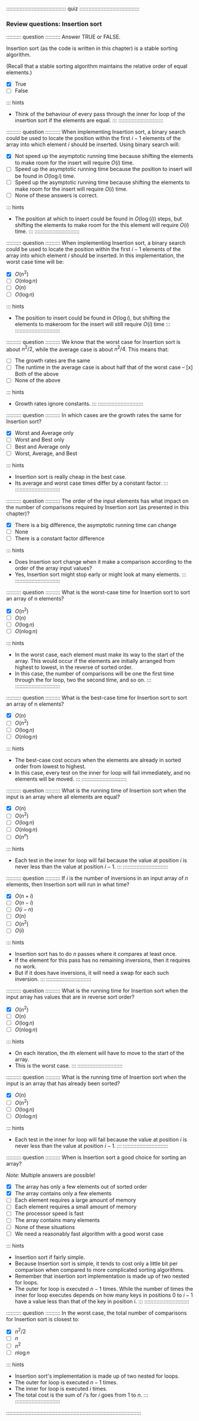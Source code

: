 
:::::::::::::::::::::::::::::::::::::::: quiz ::::::::::::::::::::::::::::::::::::::::
### Review questions: Insertion sort


:::::::::: question ::::::::::
Answer TRUE or FALSE.

Insertion sort (as the code is written in this chapter) is a stable sorting algorithm.

(Recall that a stable sorting algorithm maintains the relative order of equal elements.)

- [x] True
- [ ] False

::: hints
- Think of the behaviour of every pass through the inner for loop of the insertion sort if the elements are equal.
:::
::::::::::::::::::::::::::::::



:::::::::: question ::::::::::
When implementing Insertion sort, a binary search could be used to locate the position within
the first $i-1$ elements of the array into which element $i$ should be inserted. Using binary search will:

- [x] Not speed up the asymptotic running time because shifting the elements to make room for the insert will require $O(i)$ time.
- [ ] Speed up the asymptotic running time because the position to insert will be found in $O(\log i)$ time.
- [ ] Speed up the asymptotic running time because shifting the elements to make room for the insert will require $O(i)$ time.
- [ ] None of these answers is correct.

::: hints
- The position at which to insert could be found in $O(\log(i))$ steps, but shifting the elements to make room for the this element will require $O(i)$ time.
:::
::::::::::::::::::::::::::::::



:::::::::: question ::::::::::
When implementing Insertion sort, a binary
search could be used to locate the position within the first $i-1$
elements of the array into which element $i$ should be
inserted. In this implementation, the worst case time will be:

- [x] $O(n^2)$
- [ ] $O(n \log n)$
- [ ] $O(n)$
- [ ] $O(\log n)$

::: hints
- The position to insert could be found in $O (\log i)$,
but shifting the elements to makeroom for the insert will still require $O(i)$ time
:::
::::::::::::::::::::::::::::::



:::::::::: question ::::::::::
We know that the worst case for Insertion sort is about $n^2/2$, while the average case is
about $n^2/4$. This means that:

- [ ] The growth rates are the same
- [ ] The runtime in the average case is about half that of the worst case
– [x] Both of the above
- [ ] None of the above

::: hints
- Growth rates ignore constants.
:::
::::::::::::::::::::::::::::::



:::::::::: question ::::::::::
In which cases are the growth rates the same for Insertion sort?

- [x] Worst and Average only
- [ ] Worst and Best only
- [ ] Best and Average only
- [ ] Worst, Average, and Best

::: hints
- Insertion sort is really cheap in the best case.
- Its average and worst case times differ by a constant factor.
:::
::::::::::::::::::::::::::::::



:::::::::: question ::::::::::
The order of the input elements has what impact on the number of comparisons
required by Insertion sort (as presented in this chapter)?

- [x] There is a big difference, the asymptotic running time can change
- [ ] None
- [ ] There is a constant factor difference

::: hints
- Does Insertion sort change when it make a comparison according to the order of the array input values?
- Yes, Insertion sort might stop early or might look at many elements.
:::
::::::::::::::::::::::::::::::



:::::::::: question ::::::::::
What is the worst-case time for Insertion sort to sort an array of n elements?

- [x] $O(n^2)$
- [ ] $O(n)$
- [ ] $O(\log n)$
- [ ] $O(n \log n)$

::: hints
- In the worst case, each element must make its way to the
start of the array. This would occur if the elements are
initially arranged from highest to lowest, in the reverse
of sorted order.
- In this case, the number of comparisons will be one the
first time through the for loop, two the second time, and
so on.
:::
::::::::::::::::::::::::::::::



:::::::::: question ::::::::::
What is the best-case time for Insertion sort to sort an array of n elements?

- [x] $O(n)$
- [ ] $O(n^2)$
- [ ] $O(\log n)$
- [ ] $O(n \log n)$

::: hints
- The best-case cost occurs when the elements are already in sorted order from lowest to highest.
- In this case, every test on the inner for loop will fail immediately, and no elements will be moved.
:::
::::::::::::::::::::::::::::::



:::::::::: question ::::::::::
What is the running time of Insertion sort when the input is an array where all elements are equal?

- [x] $O(n)$
- [ ] $O(n^2)$
- [ ] $O(\log n)$
- [ ] $O(n \log n)$
- [ ] $O(n ^ n)$

::: hints
- Each test in the inner for loop will fail because the
value at position $i$ is never less than the
value at position $i-1$.
:::
::::::::::::::::::::::::::::::



:::::::::: question ::::::::::
If $i$ is the number of
inversions in an input array of $n$ elements,
then Insertion sort will run in what time?

- [x] $O(n+i)$
- [ ] $O(n - i)$
- [ ] $O(i - n)$
- [ ] $O(n)$
- [ ] $O(n^2)$
- [ ] $O(i)$

::: hints
- Insertion sort has to do $n$ passes where it compares at least once.
- If the element for this pass has no remaining inversions, then it requires no work.
- But if it does have inversions, it will need a swap for each such inversion.
:::
::::::::::::::::::::::::::::::



:::::::::: question ::::::::::
What is the running time for Insertion sort when the input array has values that are in reverse sort order?

- [x] $O(n^2)$
- [ ] $O(n)$
- [ ] $O(\log n)$
- [ ] $O(n \log n)$

::: hints
- On each iteration, the $i$th element will have to move to the start of the array.
- This is the worst case.
:::
::::::::::::::::::::::::::::::



:::::::::: question ::::::::::
What is the running time of Insertion sort when the input is an array that has already been sorted?

- [x] $O(n)$
- [ ] $O(n^2)$
- [ ] $O(\log n)$
- [ ] $O(n \log n)$

::: hints
- Each test in the inner for loop will fail because the
value at position $i$ is never less than the
value at position $i-1$.
:::
::::::::::::::::::::::::::::::



:::::::::: question ::::::::::
When is Insertion sort a good choice for sorting an array?

*Note*: Multiple answers are possible!

- [x] The array has only a few elements out of sorted order
- [x] The array contains only a few elements
- [ ] Each element requires a large amount of memory
- [ ] Each element requires a small amount of memory
- [ ] The processor speed is fast
- [ ] The array contains many elements
- [ ] None of these situations
- [ ] We need a reasonably fast algorithm with a good worst case

::: hints
- Insertion sort if fairly simple.
- Because Insertion sort is simple, it tends to cost only a
little bit per comparison when compared to more complicated
sorting algorithms.
- Remember that insertion sort implementation is made up
of two nested for loops.
- The outer for loop is executed $n-1$ times.
While the number of times the inner for loop executes depends
on how many keys in positions 0 to $i-1$ have a
value less than that of the key in position i.
:::
::::::::::::::::::::::::::::::



:::::::::: question ::::::::::
In the worst case, the total number of comparisons for Insertion sort is closest to:

- [x] $n^2/2$
- [ ] $n$
- [ ] $n^2$
- [ ] $n \log n$

::: hints
- Insertion sort's implementation is made up of two nested for loops.
- The outer for loop is executed $n-1$ times.
- The inner for loop is executed $i$ times.
- The total cost is the sum of $i$'s for $i$ goes from 1 to $n$.
:::
::::::::::::::::::::::::::::::

::::::::::::::::::::::::::::::::::::::::::::::::::::::::::::::::::::::::::::::::::::::::::

